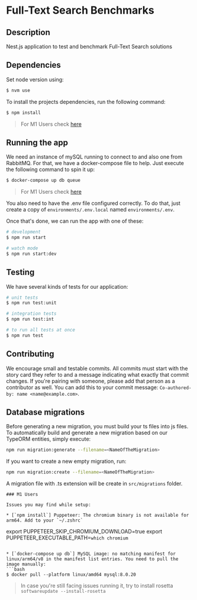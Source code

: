 # Full-Text Search Benchmarks

## Description

Nest.js application to test and benchmark Full-Text Search solutions

## Dependencies

Set node version using:

```bash
$ nvm use
```

To install the projects dependencies, run the following command:

```bash
$ npm install
```

> For M1 Users check [here](###M1-Users)

## Running the app

We need an instance of mySQL running to connect to and also one from RabbitMQ. For that, we have a docker-compose file to help. Just execute the following command to spin it up:

```bash
$ docker-compose up db queue
```

> For M1 Users check [here](###M1-Users)

You also need to have the .env file configured correctly. To do that, just create a copy of `environments/.env.local` named `environments/.env`.

Once that's done, we can run the app with one of these:

```bash
# development
$ npm run start

# watch mode
$ npm run start:dev
```

## Testing

We have several kinds of tests for our application:

```bash
# unit tests
$ npm run test:unit

# integration tests
$ npm run test:int

# to run all tests at once
$ npm run test
```

## Contributing

We encourage small and testable commits. All commits must start with the story card they refer to and a message indicating what exactly that commit changes. If you're pairing with someone, please add that person as a contributor as well. You can add this to your commit message: `Co-authored-by: name <name@example.com>`.

## Database migrations

Before generating a new migration, you must build your ts files into js files. To automatically build and generate a new migration based on our TypeORM entities, simply execute:

```bash
npm run migration:generate --filename=<NameOfTheMigration>
```

If you want to create a new empty migration, run:

```bash
npm run migration:create --filename=<NameOfTheMigration>
```

A migration file with .ts extension will be create in `src/migrations` folder.

```
### M1 Users

Issues you may find while setup:

* [`npm install`] Puppeteer: The chromium binary is not available for arm64. Add to your `~/.zshrc`
```

export PUPPETEER_SKIP_CHROMIUM_DOWNLOAD=true
export PUPPETEER_EXECUTABLE_PATH=`which chromium`

````

* [`docker-compose up db`] MySQL image: no matching manifest for linux/arm64/v8 in the manifest list entries. You need to pull the image manually:
```bash
$ docker pull --platform linux/amd64 mysql:8.0.20
````

> In case you're still facing issues running it, try to install rosetta `softwareupdate --install-rosetta`
